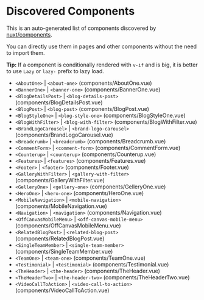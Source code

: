 # Discovered Components

This is an auto-generated list of components discovered by [nuxt/components](https://github.com/nuxt/components).

You can directly use them in pages and other components without the need to import them.

**Tip:** If a component is conditionally rendered with `v-if` and is big, it is better to use `Lazy` or `lazy-` prefix to lazy load.

- `<AboutOne>` | `<about-one>` (components/AboutOne.vue)
- `<BannerOne>` | `<banner-one>` (components/BannerOne.vue)
- `<BlogDetailsPost>` | `<blog-details-post>` (components/BlogDetailsPost.vue)
- `<BlogPost>` | `<blog-post>` (components/BlogPost.vue)
- `<BlogStyleOne>` | `<blog-style-one>` (components/BlogStyleOne.vue)
- `<BlogWithFilter>` | `<blog-with-filter>` (components/BlogWithFilter.vue)
- `<BrandLogoCarousel>` | `<brand-logo-carousel>` (components/BrandLogoCarousel.vue)
- `<Breadcrumb>` | `<breadcrumb>` (components/Breadcrumb.vue)
- `<CommentForm>` | `<comment-form>` (components/CommentForm.vue)
- `<Counterup>` | `<counterup>` (components/Counterup.vue)
- `<Features>` | `<features>` (components/Features.vue)
- `<Footer>` | `<footer>` (components/Footer.vue)
- `<GalleryWithFilter>` | `<gallery-with-filter>` (components/GalleryWithFilter.vue)
- `<GelleryOne>` | `<gellery-one>` (components/GelleryOne.vue)
- `<HeroOne>` | `<hero-one>` (components/HeroOne.vue)
- `<MobileNavigation>` | `<mobile-navigation>` (components/MobileNavigation.vue)
- `<Navigation>` | `<navigation>` (components/Navigation.vue)
- `<OffCanvasMobileMenu>` | `<off-canvas-mobile-menu>` (components/OffCanvasMobileMenu.vue)
- `<RelatedBlogPost>` | `<related-blog-post>` (components/RelatedBlogPost.vue)
- `<SingleTeamMember>` | `<single-team-member>` (components/SingleTeamMember.vue)
- `<TeamOne>` | `<team-one>` (components/TeamOne.vue)
- `<Testimonial>` | `<testimonial>` (components/Testimonial.vue)
- `<TheHeader>` | `<the-header>` (components/TheHeader.vue)
- `<TheHeaderTwo>` | `<the-header-two>` (components/TheHeaderTwo.vue)
- `<VideoCallToAction>` | `<video-call-to-action>` (components/VideoCallToAction.vue)
